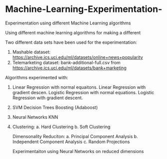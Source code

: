 # Machine-Learning-Experimentation-
Experimentation using different Machine Learning algorithms  

Using different machine learning algorithms for making a different 

Two different data sets have been used for the experimentation:
1.	Mashable dataset: https://archive.ics.uci.edu/ml/datasets/online+news+popularity
2.	Telemarketing dataset: bank-additional-full.csv from https://archive.ics.uci.edu/ml/datasets/bank+marketing


Algorithms experimented with:
1. Linear Regression with normal equaitons.
   Linear Regression with gradient descen.
   Logistic Regression with normal equations.
   Logistic Regression with gradient descent.
   
2. SVM
   Decision Trees 
   Boosting (Adaboost)
   
3. Neural Networks 
   KNN

4. Clustering:
      a. Hard Clustering 
      b. Soft Clustering 
    
   Dimensonality Reduciton:
      a. Principal Component Analysis
      b. Independent Component Analysis
      c. Random Projections
    
   Experimentaiton using Neural Networks on reduced dimensions 
    
  
 
 
